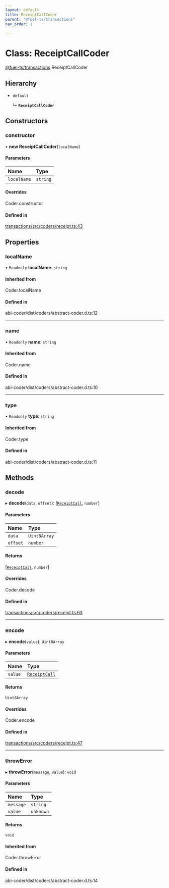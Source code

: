 ```yaml
---
layout: default
title: ReceiptCallCoder
parent: "@fuel-ts/transactions"
nav_order: 1

---
```


# Class: ReceiptCallCoder

[@fuel-ts/transactions](../index.md).ReceiptCallCoder

## Hierarchy

- `default`

  ↳ **`ReceiptCallCoder`**

## Constructors

### constructor

• **new ReceiptCallCoder**(`localName`)

#### Parameters

| Name | Type |
| :------ | :------ |
| `localName` | `string` |

#### Overrides

Coder.constructor

#### Defined in

[transactions/src/coders/receipt.ts:43](https://github.com/luizstacio/fuels-ts/blob/0092f5b/packages/transactions/src/coders/receipt.ts#L43)

## Properties

### localName

• `Readonly` **localName**: `string`

#### Inherited from

Coder.localName

#### Defined in

abi-coder/dist/coders/abstract-coder.d.ts:12

___

### name

• `Readonly` **name**: `string`

#### Inherited from

Coder.name

#### Defined in

abi-coder/dist/coders/abstract-coder.d.ts:10

___

### type

• `Readonly` **type**: `string`

#### Inherited from

Coder.type

#### Defined in

abi-coder/dist/coders/abstract-coder.d.ts:11

## Methods

### decode

▸ **decode**(`data`, `offset`): [[`ReceiptCall`](../index.md#receiptcall), `number`]

#### Parameters

| Name | Type |
| :------ | :------ |
| `data` | `Uint8Array` |
| `offset` | `number` |

#### Returns

[[`ReceiptCall`](../index.md#receiptcall), `number`]

#### Overrides

Coder.decode

#### Defined in

[transactions/src/coders/receipt.ts:63](https://github.com/luizstacio/fuels-ts/blob/0092f5b/packages/transactions/src/coders/receipt.ts#L63)

___

### encode

▸ **encode**(`value`): `Uint8Array`

#### Parameters

| Name | Type |
| :------ | :------ |
| `value` | [`ReceiptCall`](../index.md#receiptcall) |

#### Returns

`Uint8Array`

#### Overrides

Coder.encode

#### Defined in

[transactions/src/coders/receipt.ts:47](https://github.com/luizstacio/fuels-ts/blob/0092f5b/packages/transactions/src/coders/receipt.ts#L47)

___

### throwError

▸ **throwError**(`message`, `value`): `void`

#### Parameters

| Name | Type |
| :------ | :------ |
| `message` | `string` |
| `value` | `unknown` |

#### Returns

`void`

#### Inherited from

Coder.throwError

#### Defined in

abi-coder/dist/coders/abstract-coder.d.ts:14

